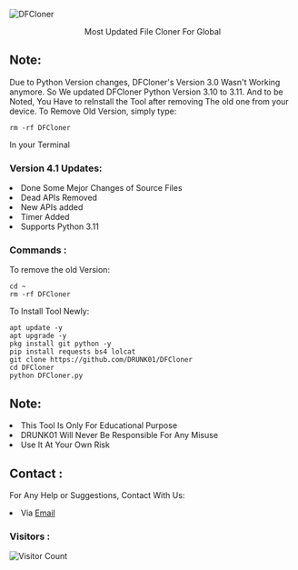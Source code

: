 ![DFCloner]()
<p align="center">Most Updated File Cloner For Global</p>

## Note:
Due to Python Version changes, DFCloner's Version 3.0 Wasn't Working anymore. So We updated DFCloner Python Version 3.10 to 3.11. And to be Noted, You Have to reInstall the Tool after removing The old one from your device. To Remove Old Version, simply type:
``` shell script
rm -rf DFCloner
```
In your Terminal

### Version 4.1 Updates:
<li>Done Some Mejor Changes of Source Files</li>
<li>Dead APIs Removed</li>
<li>New APIs added</li>
<li>Timer Added</li>
<li>Supports Python 3.11</li>

### Commands :
To remove the old Version:
``` shell script
cd ~
rm -rf DFCloner
```
To Install Tool Newly:

``` shell script
apt update -y
apt upgrade -y
pkg install git python -y
pip install requests bs4 lolcat
git clone https://github.com/DRUNK01/DFCloner
cd DFCloner
python DFCloner.py
```

## Note:
<li>This Tool Is Only For Educational Purpose</li>
<li>DRUNK01 Will Never Be Responsible For Any Misuse</li>
<li>Use It At Your Own Risk</li>

## Contact :
For Any Help or Suggestions, Contact With Us:
<li> Via <a href="mailto: sorryihavenothing@gmail.com">Email</a>


### Visitors :

![Visitor Count](https://profile-counter.glitch.me/DRUNK01/count.svg)
